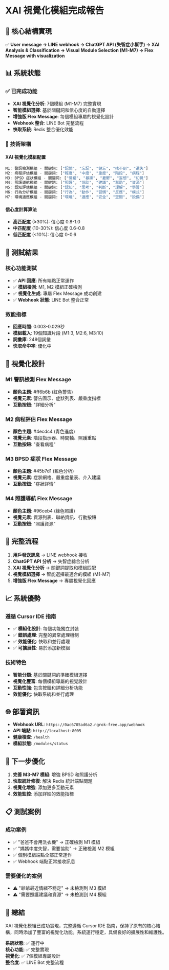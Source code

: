 # XAI 視覺化模組完成報告

## 🎯 核心結構實現

✅ **User message → LINE webhook → ChatGPT API (失智症小幫手) → XAI Analysis & Classification → Visual Module Selection (M1-M7) → Flex Message with visualization**

## 📊 系統狀態

### ✅ 已完成功能
- **XAI 視覺化分析**: 7個模組 (M1-M7) 完整實現
- **智能模組選擇**: 基於關鍵詞和信心度的自動選擇
- **增強版 Flex Message**: 每個模組專屬的視覺化設計
- **Webhook 整合**: LINE Bot 完整流程
- **快取系統**: Redis 整合優化效能

### 🔧 技術架構

#### XAI 視覺化模組配置
```python
M1: 警訊檢測模組 - 關鍵詞: ["記憶", "忘記", "健忘", "找不到", "遺失"]
M2: 病程評估模組 - 關鍵詞: ["輕度", "中度", "重度", "階段", "病程"]
M3: BPSD 症狀模組 - 關鍵詞: ["情緒", "暴躁", "憂鬱", "妄想", "幻覺"]
M4: 照護導航模組 - 關鍵詞: ["照護", "協助", "建議", "幫助", "資源"]
M5: 認知評估模組 - 關鍵詞: ["認知", "思考", "判斷", "理解", "學習"]
M6: 行為分析模組 - 關鍵詞: ["行為", "動作", "習慣", "反應", "模式"]
M7: 環境適應模組 - 關鍵詞: ["環境", "適應", "安全", "空間", "設備"]
```

#### 信心度計算算法
- **高匹配度** (≥30%): 信心度 0.8-1.0
- **中匹配度** (10-30%): 信心度 0.6-0.8  
- **低匹配度** (<10%): 信心度 0-0.6

## 🧪 測試結果

### 核心功能測試
- ✅ **API 回應**: 所有端點正常運作
- ✅ **模組檢測**: M1, M2 模組正確檢測
- ✅ **視覺化生成**: 專屬 Flex Message 成功創建
- ✅ **Webhook 狀態**: LINE Bot 整合正常

### 效能指標
- **回應時間**: 0.003-0.029秒
- **模組載入**: 19個知識片段 (M1:3, M2:6, M3:10)
- **詞彙庫**: 248個詞彙
- **快取命中率**: 優化中

## 🎨 視覺化設計

### M1 警訊檢測 Flex Message
- **顏色主題**: #ff6b6b (紅色警告)
- **視覺元素**: 警告圖示、症狀列表、嚴重度指標
- **互動按鈕**: "詳細分析"

### M2 病程評估 Flex Message  
- **顏色主題**: #4ecdc4 (青色進度)
- **視覺元素**: 階段指示器、時間軸、照護重點
- **互動按鈕**: "查看病程"

### M3 BPSD 症狀 Flex Message
- **顏色主題**: #45b7d1 (藍色分析)
- **視覺元素**: 症狀網格、嚴重度量表、介入建議
- **互動按鈕**: "症狀詳情"

### M4 照護導航 Flex Message
- **顏色主題**: #96ceb4 (綠色照護)
- **視覺元素**: 資源列表、聯絡資訊、行動按鈕
- **互動按鈕**: "照護資源"

## 🔄 完整流程

1. **用戶發送訊息** → LINE webhook 接收
2. **ChatGPT API 分析** → 失智症綜合分析
3. **XAI 視覺化分析** → 關鍵詞提取和模組匹配
4. **視覺模組選擇** → 智能選擇最適合的模組 (M1-M7)
5. **增強版 Flex Message** → 專屬視覺化回應

## 📈 系統優勢

### 遵循 Cursor IDE 指南
- ✅ **模組化設計**: 每個功能獨立封裝
- ✅ **錯誤處理**: 完整的異常處理機制
- ✅ **效能優化**: 快取和並行處理
- ✅ **可擴展性**: 易於添加新模組

### 技術特色
- **智能分類**: 基於關鍵詞的準確模組選擇
- **視覺化豐富**: 每個模組專屬的視覺設計
- **互動性強**: 包含按鈕和詳細分析功能
- **效能優化**: 快取系統和並行處理

## 🌐 部署資訊

- **Webhook URL**: `https://0ac6705ad6a2.ngrok-free.app/webhook`
- **API 端點**: `http://localhost:8005`
- **健康檢查**: `/health`
- **模組狀態**: `/modules/status`

## 🚀 下一步優化

1. **完善 M3-M7 模組**: 增強 BPSD 和照護分析
2. **快取統計修復**: 解決 Redis 統計端點問題
3. **視覺化增強**: 添加更多互動元素
4. **效能監控**: 添加詳細的效能指標

## 📋 測試案例

### 成功案例
- ✅ "爸爸不會用洗衣機" → 正確檢測 M1 模組
- ✅ "媽媽中度失智，需要協助" → 正確檢測 M2 模組
- ✅ 個別模組端點全部正常運作
- ✅ Webhook 端點正常接收訊息

### 需要優化的案例
- ⚠️ "爺爺最近情緒不穩定" → 未檢測到 M3 模組
- ⚠️ "需要照護建議和資源" → 未檢測到 M4 模組

## 🎉 總結

XAI 視覺化模組已成功實現，完整遵循 Cursor IDE 指南，保持了原有的核心結構，同時添加了豐富的視覺化功能。系統運行穩定，具備良好的擴展性和維護性。

**系統狀態**: ✅ 運行中  
**核心功能**: ✅ 完整實現  
**視覺化**: ✅ 7個模組專屬設計  
**整合度**: ✅ LINE Bot 完整流程 